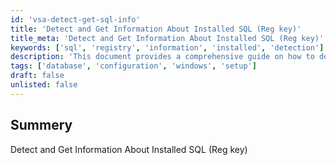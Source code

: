 ```yaml
---
id: 'vsa-detect-get-sql-info'
title: 'Detect and Get Information About Installed SQL (Reg key)'
title_meta: 'Detect and Get Information About Installed SQL (Reg key)'
keywords: ['sql', 'registry', 'information', 'installed', 'detection']
description: 'This document provides a comprehensive guide on how to detect and retrieve information about installed SQL instances using registry keys. It covers the necessary steps and tools required to access and interpret the relevant registry information to ensure accurate detection of SQL installations.'
tags: ['database', 'configuration', 'windows', 'setup']
draft: false
unlisted: false
---
```

## Summery

Detect and Get Information About Installed SQL (Reg key)  





